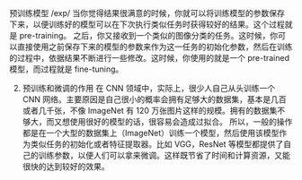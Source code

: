 预训练模型/exp/当你觉得结果很满意的时候，你就可以将训练模型的参数保存下来，以便训练好的模型可以在下次执行类似任务时获得较好的结果。这个过程就是 pre-training。之后，你又接收到一个类似的图像分类的任务。这时候，你可以直接使用之前保存下来的模型的参数来作为这一任务的初始化参数，然后在训练的过程中，依据结果不断进行一些修改。这时候，你使用的就是一个 pre-trained 模型，而过程就是 fine-tuning。2. 预训练和微调的作用在 CNN 领域中，实际上，很少人自己从头训练一个 CNN 网络。主要原因是自己很小的概率会拥有足够大的数据集，基本是几百或者几千张，不像 ImageNet 有 120 万张图片这样的规模。拥有的数据集不够大，而又想使用很好的模型的话，很容易会造成过拟合。所以，一般的操作都是在一个大型的数据集上（ImageNet）训练一个模型，然后使用该模型作为类似任务的初始化或者特征提取器。比如 VGG，ResNet 等模型都提供了自己的训练参数，以便人们可以拿来微调。这样既节省了时间和计算资源，又能很快的达到较好的效果。